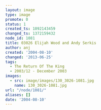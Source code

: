 ```yaml
---
layout: image
type: image
promote: 0
status: 1
created_ts: 1092143459
changed_ts: 1372159432
node_id: 1081
title: 03026 Elijah Wood and Andy Serkis
author: anj
created: '2004-08-10'
changed: '2013-06-25'
tags:
  - The Return Of The King
  - 2003/12 - December 2003
images:
  - src: image/images/130_3026-1081.jpg
    name: 130_3026-1081.jpg
url: "/node/1081/"
aliases: []
date: '2004-08-10'
---
```


